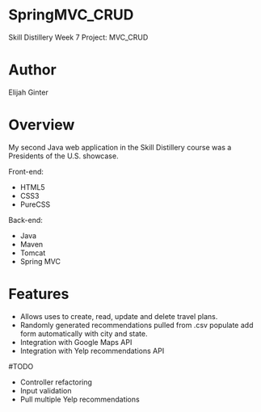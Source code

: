 # SpringMVC_CRUD
Skill Distillery Week 7 Project: MVC_CRUD

# Author
Elijah Ginter

# Overview
My second Java web application in the Skill Distillery course was a Presidents of the U.S. showcase. 

Front-end:
- HTML5
- CSS3
- PureCSS

Back-end:
- Java
- Maven
- Tomcat
- Spring MVC

# Features
- Allows uses to create, read, update and delete travel plans.
- Randomly generated recommendations pulled from .csv populate add form automatically with city and state.
- Integration with Google Maps API
- Integration with Yelp recommendations API

#TODO
- Controller refactoring
- Input validation
- Pull multiple Yelp recommendations

